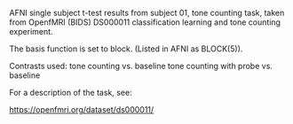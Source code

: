AFNI single subject t-test results from subject 01, tone counting task, taken from OpenfMRI (BIDS) DS000011 classification learning and tone counting experiment. 

The  basis function is set to block. (Listed in AFNI as BLOCK(5)). 

Contrasts used:
tone counting vs. baseline
tone counting with probe vs. baseline

For a description of the task, see:

https://openfmri.org/dataset/ds000011/


